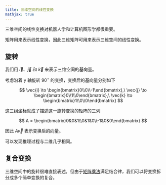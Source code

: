 ```yaml
---
title: 三维空间的线性变换
mathjax: true
---
```


三维空间的线性变换对机器人学和计算机图形学都很重要。

矩阵用来表示线性变换，因此三维矩阵可用来表示三维空间的线性变换。

## 旋转

我们用 $\vec{i}$、$\vec{j}$ 和 $\vec{k}$ 来表示三维空间的基向量。

考虑沿着 y 轴旋转 $90^{\circ}$ 的变换，变换后的基向量分别如下

$$
\vec{i} \to \begin{bmatrix}0\\0\\-1\end{bmatrix},\ 
\vec{j} \to \begin{bmatrix}0\\1\\0\end{bmatrix},\ 
\vec{k} \to \begin{bmatrix}1\\0\\0\end{bmatrix}
$$

这三组坐标就成了描述这一旋转变换的矩阵的三列

$$
A = \begin{bmatrix}0&0&1\\0&1&0\\-1&0&0\end{bmatrix}
$$

因此 $A\vec{v}$ 表示变换后的向量。

可以发现推理过程与二维几乎相同。

## 复合变换

三维空间中的旋转很难直接表述，但由于[矩阵乘法](matrix-multiplication)满足结合律，我们可以将变换拆分成多个简单变换的复合。